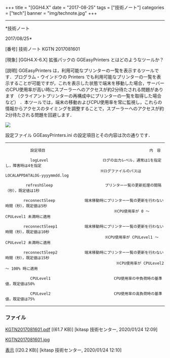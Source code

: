 ﻿+++
title = "[GGH4.X"
date = "2017-08-25"
tags = ["技術ノート"]
categories = ["tech"]
banner = "img/technote.jpg"
+++

-----------------------------------------------------------------------------------------------------------------------------

*技術ノート

2017/08/25*


[番号]
技術ノート KGTN 2017081601

[現象]
[GGH4.X-6.X] 拡張パックの GGEasyPrinters とはどのようなツールか？

[説明]
GGEasyPrinters
は，利用可能なプリンターの一覧を表示するツールです．プログラム・ウインドウの
Printers
でも利用可能なプリンターの一覧を表示することが可能ですが，これを表示した状態で端末を移動した場合，サーバーのCPU使用率が高い時にスプーラーへのアクセスが約2分待たされる問題があります
（クライアントプリンターの再構成中にプリンターの一覧を取得した場合など）
．本ツールでは，端末の移動およびCPU使用率を常に監視し，これらの情報からアクセスのタイミングを調整することで，スプーラーへのアクセスが約2分待たされる問題を回避します．

![](http://techreport.kitasp.net/attachments/download/4415/KGTN2017081601.jpg)

設定ファイル GGEasyPrinters.ini の設定項目とその内容は次の通りです．

  ----------------------------------- ---------------------------------------------------------------------
               設定項目                                              内　容

               logLevel                        ログの出力レベル，通常は1を指定し，障害時は4を指定
                                              ※ログファイルのパスは LOCALAPPDATALOG-yyyymmdd.log

             refreshSleep                       プリンター一覧の更新処理の間隔（秒），既定値は1秒

            reconnectSleep             端末移動時にプリンター一覧の更新を行わない時間（秒），既定値は5秒
                                                    ※CPU使用率が 0 ～ CPULevel1 未満時に適用

            reconnectSleep1            端末移動時にプリンター一覧の更新を行わない時間（秒），既定値は10秒
                                                ※CPU使用率が CPULevel1 ～ CPULevel2 未満時に適用

            reconnectSleep2            端末移動時にプリンター一覧の更新を行わない時間（秒），既定値は15秒
                                                     ※CPU使用率が CPULevel2 ～ 100% 時に適用

               CPULevel1                            CPU使用率の中負荷時の基準値，既定値は50%

               CPULevel2                            CPU使用率の高負荷時の基準値，既定値は75%
  ----------------------------------- ---------------------------------------------------------------------


### ファイル

 
 


[KGTN2017081601.pdf](http://techreport.kitasp.net/attachments/download/4414/KGTN2017081601.pdf)
 [(61.7 KB)] [kitasp 技術センター, 2020/01/24
12:09]

[KGTN2017081601.jpg](http://techreport.kitasp.net/attachments/download/4415/KGTN2017081601.jpg)

[表示](http://techreport.kitasp.net/attachments/4415/KGTN2017081601.jpg "表示")
 [(20.2 KB)] [kitasp 技術センター, 2020/01/24
12:10]


 


 

